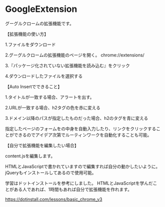 # GoogleExtension
グーグルクロームの拡張機能です。

【拡張機能の使い方】

1.ファイルをダウンロード

2.グーグルクロームの拡張機能のページを開く。
chrome://extensions/

3.『パッケージ化されていない拡張機能を読み込む』をクリック

4.ダウンロードしたファイルを選択する

【Auto Insertでできること】

1.タイトルが一致する場合、アラートを出す。

2.URLが一致する場合、h2タグの色を赤に変える

3.ドメイン以降のパスが指定したものだった場合、h2のタグを青に変える

指定したページのフォームをの中身を自動入力したり、リンクをクリックすることができるのでアイデア次第でルーティンワークを自動化することも可能。

【自分で拡張機能を編集したい場合】

content.jsを編集します。

HTMLとJavaScriptで書かれていますので編集すれば自分の動かしたいように。jQueryもインストールしてあるので使用可能。

学習はドットインストールを参考にしました。
HTMLとJavaScriptを学んだことがある人であれば、1時間もあれば自分で拡張機能を作れます。

https://dotinstall.com/lessons/basic_chrome_v3